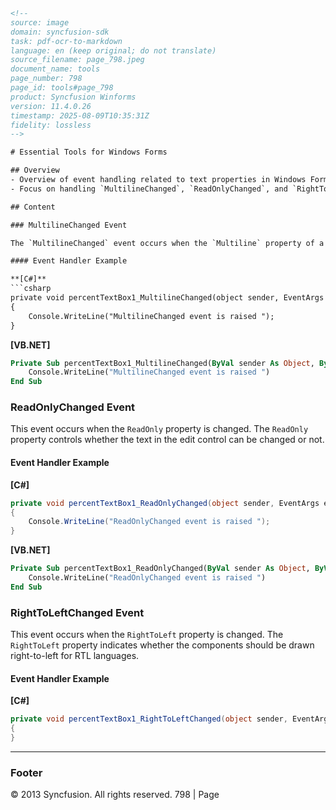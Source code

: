 ```html
<!-- 
source: image
domain: syncfusion-sdk
task: pdf-ocr-to-markdown
language: en (keep original; do not translate)
source_filename: page_798.jpeg
document_name: tools
page_number: 798
page_id: tools#page_798
product: Syncfusion Winforms
version: 11.4.0.26
timestamp: 2025-08-09T10:35:31Z
fidelity: lossless
-->

# Essential Tools for Windows Forms

## Overview
- Overview of event handling related to text properties in Windows Forms.
- Focus on handling `MultilineChanged`, `ReadOnlyChanged`, and `RightToLeftChanged` events for edit controls.

## Content

### MultilineChanged Event

The `MultilineChanged` event occurs when the `Multiline` property of a control is changed. The `Multiline` property determines whether the text control can display multiple lines of text or not.

#### Event Handler Example

**[C#]**
```csharp
private void percentTextBox1_MultilineChanged(object sender, EventArgs e)
{
    Console.WriteLine("MultilineChanged event is raised ");
}
```

**[VB.NET]**
```vb
Private Sub percentTextBox1_MultilineChanged(ByVal sender As Object, ByVal e As EventArgs)
    Console.WriteLine("MultilineChanged event is raised ")
End Sub
```

### ReadOnlyChanged Event
This event occurs when the `ReadOnly` property is changed. The `ReadOnly` property controls whether the text in the edit control can be changed or not.

#### Event Handler Example

**[C#]**
```csharp
private void percentTextBox1_ReadOnlyChanged(object sender, EventArgs e)
{
    Console.WriteLine("ReadOnlyChanged event is raised ");
}
```

**[VB.NET]**
```vb
Private Sub percentTextBox1_ReadOnlyChanged(ByVal sender As Object, ByVal e As EventArgs)
    Console.WriteLine("ReadOnlyChanged event is raised ")
End Sub
```

### RightToLeftChanged Event
This event occurs when the `RightToLeft` property is changed. The `RightToLeft` property indicates whether the components should be drawn right-to-left for RTL languages.

#### Event Handler Example

**[C#]**
```csharp
private void percentTextBox1_RightToLeftChanged(object sender, EventArgs e)
{
}
```

---

### Footer

© 2013 Syncfusion. All rights reserved. 
798 | Page

<!-- tags: [windowsforms, event handling, syncfusion] keywords: [MultilineChanged, ReadOnlyChanged, RightToLeftChanged, property changes, edit controls, text properties] -->
```